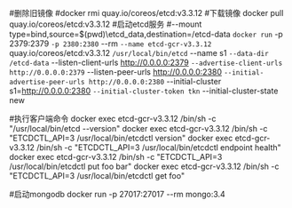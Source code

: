 #删除旧镜像
#docker rmi quay.io/coreos/etcd:v3.3.12
#下载镜像
docker pull quay.io/coreos/etcd:v3.3.12
#启动etcd服务
#--mount type=bind,source=$(pwd)\etcd_data\,destination=/etcd-data `
  docker run `
  -p 2379:2379 `
  -p 2380:2380 `
  --rm `
  --name etcd-gcr-v3.3.12 `
  quay.io/coreos/etcd:v3.3.12 `
  /usr/local/bin/etcd `
      --name s1 `
      --data-dir /etcd-data `
      --listen-client-urls http://0.0.0.0:2379 `
      --advertise-client-urls http://0.0.0.0:2379 `
      --listen-peer-urls http://0.0.0.0:2380 `
      --initial-advertise-peer-urls http://0.0.0.0:2380 `
      --initial-cluster s1=http://0.0.0.0:2380 `
      --initial-cluster-token tkn `
      --initial-cluster-state new



#执行客户端命令
docker exec etcd-gcr-v3.3.12 /bin/sh -c "/usr/local/bin/etcd --version"
docker exec etcd-gcr-v3.3.12 /bin/sh -c "ETCDCTL_API=3 /usr/local/bin/etcdctl version"
docker exec etcd-gcr-v3.3.12 /bin/sh -c "ETCDCTL_API=3 /usr/local/bin/etcdctl endpoint health"
docker exec etcd-gcr-v3.3.12 /bin/sh -c "ETCDCTL_API=3 /usr/local/bin/etcdctl put foo bar"
docker exec etcd-gcr-v3.3.12 /bin/sh -c "ETCDCTL_API=3 /usr/local/bin/etcdctl get foo"


#启动mongodb
docker run -p 27017:27017 --rm mongo:3.4 